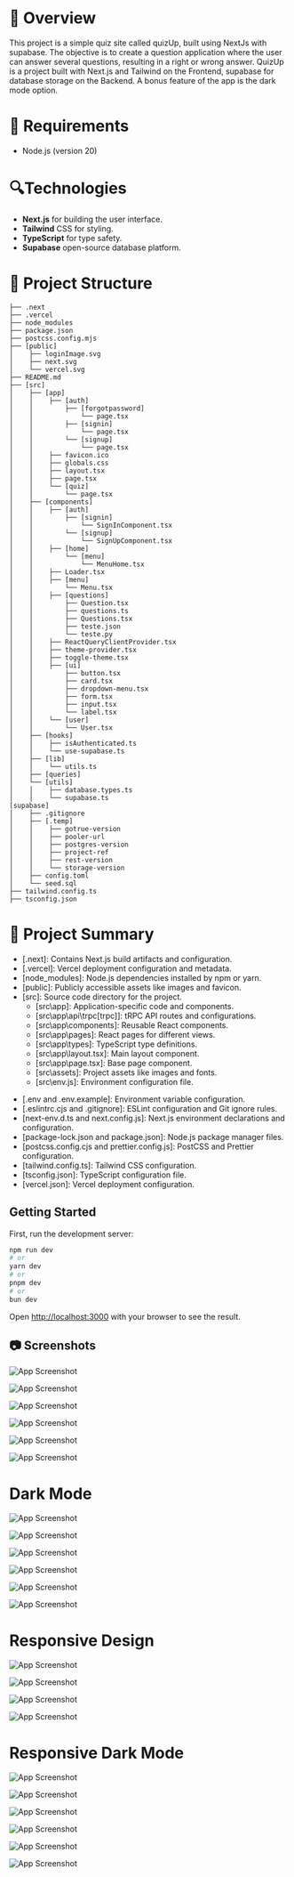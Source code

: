 # 📌 Overview

This project is a simple quiz site called quizUp, built using NextJs with supabase. The objective is to create a question application where the user can answer several questions, resulting in a right or wrong answer. QuizUp is a project built with Next.js and Tailwind on the Frontend, supabase for database storage on the Backend. A bonus feature of the app is the dark mode option.

# 📝 Requirements

-   Node.js (version 20)

# 🔍Technologies

-   **Next.js** for building the user interface.
-   **Tailwind** CSS for styling.
-   **TypeScript** for type safety.
-   **Supabase** open-source database platform.

# 📁 Project Structure

```
├── .next
├── .vercel
├── node_modules
├── package.json
├── postcss.config.mjs
├── [public]
│    ├── loginImage.svg
│    ├── next.svg
│    └── vercel.svg
├── README.md
├── [src]
│    ├── [app]
│    │    ├── [auth]
│    │        ├── [forgotpassword]
│    │            └── page.tsx
│    │        ├── [signin]
│    │            └── page.tsx
│    │        └── [signup]
│    │            └── page.tsx
│    │    ├── favicon.ico
│    │    ├── globals.css
│    │    ├── layout.tsx
│    │    ├── page.tsx
│    │    └── [quiz]
│    │        └── page.tsx
│    ├── [components]
│    │    ├── [auth]
│    │        ├── [signin]
│    │            └── SignInComponent.tsx
│    │        └── [signup]
│    │            └── SignUpComponent.tsx
│    │    ├── [home]
│    │        └── [menu]
│    │            └── MenuHome.tsx
│    │    ├── Loader.tsx
│    │    ├── [menu]
│    │        └── Menu.tsx
│    │    ├── [questions]
│    │        ├── Question.tsx
│    │        ├── questions.ts
│    │        ├── Questions.tsx
│    │        ├── teste.json
│    │        └── teste.py
│    │    ├── ReactQueryClientProvider.tsx
│    │    ├── theme-provider.tsx
│    │    ├── toggle-theme.tsx
│    │    ├── [ui]
│    │        ├── button.tsx
│    │        ├── card.tsx
│    │        ├── dropdown-menu.tsx
│    │        ├── form.tsx
│    │        ├── input.tsx
│    │        └── label.tsx
│    │    └── [user]
│    │        └── User.tsx
│    ├── [hooks]
│    │    ├── isAuthenticated.ts
│    │    └── use-supabase.ts
│    ├── [lib]
│    │    └── utils.ts
│    ├── [queries]
│    └── [utils]
│    │    ├── database.types.ts
│    │    └── supabase.ts
[supabase]
│    ├── .gitignore
│    ├── [.temp]
│    │    ├── gotrue-version
│    │    ├── pooler-url
│    │    ├── postgres-version
│    │    ├── project-ref
│    │    ├── rest-version
│    │    └── storage-version
│    ├── config.toml
│    └── seed.sql
├── tailwind.config.ts
├── tsconfig.json
```

# 📝 Project Summary

-   [.next]: Contains Next.js build artifacts and configuration.
-   [.vercel]: Vercel deployment configuration and metadata.
-   [node_modules]: Node.js dependencies installed by npm or yarn.
-   [public]: Publicly accessible assets like images and favicon.
-   [src]: Source code directory for the project.
    -   [src\app]: Application-specific code and components.
    -   [src\app\api\trpc[trpc]]: tRPC API routes and configurations.
    -   [src\app\components]: Reusable React components.
    -   [src\app\pages]: React pages for different views.
    -   [src\app\types]: TypeScript type definitions.
    -   [src\app\layout.tsx]: Main layout component.
    -   [src\app\page.tsx]: Base page component.
    -   [src\assets]: Project assets like images and fonts.
    -   [src\env.js]: Environment configuration file.

*   [.env and .env.example]: Environment variable configuration.
*   [.eslintrc.cjs and .gitignore]: ESLint configuration and Git ignore rules.
*   [next-env.d.ts and next.config.js]: Next.js environment declarations and configuration.
*   [package-lock.json and package.json]: Node.js package manager files.
*   [postcss.config.cjs and prettier.config.js]: PostCSS and Prettier configuration.
*   [tailwind.config.ts]: Tailwind CSS configuration.
*   [tsconfig.json]: TypeScript configuration file.
*   [vercel.json]: Vercel deployment configuration.

## Getting Started

First, run the development server:

```bash
npm run dev
# or
yarn dev
# or
pnpm dev
# or
bun dev
```

Open [http://localhost:3000](http://localhost:3000) with your browser to see the result.

## 📷 Screenshots

![App Screenshot](https://imgur.com/hmGNgdY.png)

![App Screenshot](https://imgur.com/y6E2Kmo.png)

![App Screenshot](https://imgur.com/sWakt6U.png)

![App Screenshot](https://imgur.com/JCPX5l2.png)

![App Screenshot](https://imgur.com/hID32mP.png)

![App Screenshot](https://imgur.com/oIyakBJ.png)

# Dark Mode

![App Screenshot](https://imgur.com/H1jFEhJ.png)

![App Screenshot](https://imgur.com/phGSqIS.png)

![App Screenshot](https://imgur.com/eZ8DNCJ.png)

![App Screenshot](https://imgur.com/qNPnAy7.png)

![App Screenshot](https://imgur.com/cqkiowy.png)

![App Screenshot](https://imgur.com/3tE3RWt.png)

# Responsive Design

![App Screenshot](https://imgur.com/CEFUkmR.png)

![App Screenshot](https://imgur.com/ou7FZAW.png)

![App Screenshot](https://imgur.com/5vPmR9n.png)

![App Screenshot](https://imgur.com/niMwbNg.png)

# Responsive Dark Mode

![App Screenshot](https://imgur.com/JU99i1G.png)

![App Screenshot](https://imgur.com/6Glas4W.png)

![App Screenshot](https://imgur.com/DMwCEV3.png)

![App Screenshot](https://imgur.com/ZloVvrB.png)

![App Screenshot](https://imgur.com/UzEzdfB.png)

![App Screenshot](https://imgur.com/iAz5xOf.png)
